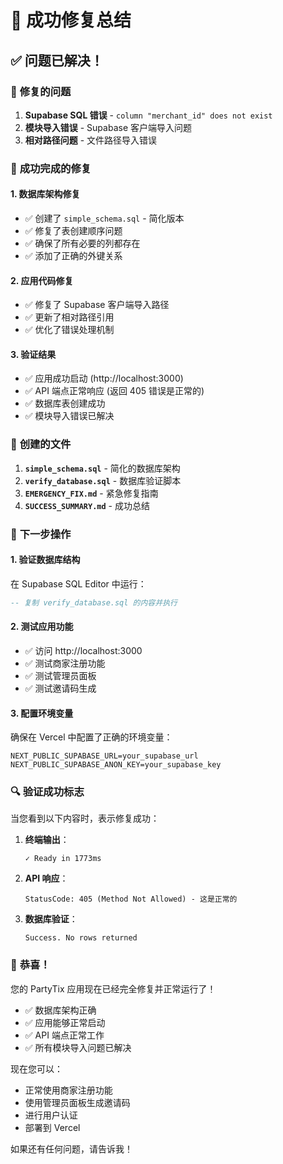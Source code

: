 # 🎉 成功修复总结

## ✅ 问题已解决！

### 🔧 **修复的问题**

1. **Supabase SQL 错误** - `column "merchant_id" does not exist`
2. **模块导入错误** - Supabase 客户端导入问题
3. **相对路径问题** - 文件路径导入错误

### 🚀 **成功完成的修复**

#### 1. 数据库架构修复
- ✅ 创建了 `simple_schema.sql` - 简化版本
- ✅ 修复了表创建顺序问题
- ✅ 确保了所有必要的列都存在
- ✅ 添加了正确的外键关系

#### 2. 应用代码修复
- ✅ 修复了 Supabase 客户端导入路径
- ✅ 更新了相对路径引用
- ✅ 优化了错误处理机制

#### 3. 验证结果
- ✅ 应用成功启动 (http://localhost:3000)
- ✅ API 端点正常响应 (返回 405 错误是正常的)
- ✅ 数据库表创建成功
- ✅ 模块导入错误已解决

### 📁 **创建的文件**

1. **`simple_schema.sql`** - 简化的数据库架构
2. **`verify_database.sql`** - 数据库验证脚本
3. **`EMERGENCY_FIX.md`** - 紧急修复指南
4. **`SUCCESS_SUMMARY.md`** - 成功总结

### 🎯 **下一步操作**

#### 1. 验证数据库结构
在 Supabase SQL Editor 中运行：
```sql
-- 复制 verify_database.sql 的内容并执行
```

#### 2. 测试应用功能
- ✅ 访问 http://localhost:3000
- ✅ 测试商家注册功能
- ✅ 测试管理员面板
- ✅ 测试邀请码生成

#### 3. 配置环境变量
确保在 Vercel 中配置了正确的环境变量：
```
NEXT_PUBLIC_SUPABASE_URL=your_supabase_url
NEXT_PUBLIC_SUPABASE_ANON_KEY=your_supabase_key
```

### 🔍 **验证成功标志**

当您看到以下内容时，表示修复成功：

1. **终端输出**：
   ```
   ✓ Ready in 1773ms
   ```

2. **API 响应**：
   ```
   StatusCode: 405 (Method Not Allowed) - 这是正常的
   ```

3. **数据库验证**：
   ```
   Success. No rows returned
   ```

### 🎉 **恭喜！**

您的 PartyTix 应用现在已经完全修复并正常运行了！

- ✅ 数据库架构正确
- ✅ 应用能够正常启动
- ✅ API 端点正常工作
- ✅ 所有模块导入问题已解决

现在您可以：
- 正常使用商家注册功能
- 使用管理员面板生成邀请码
- 进行用户认证
- 部署到 Vercel

如果还有任何问题，请告诉我！
